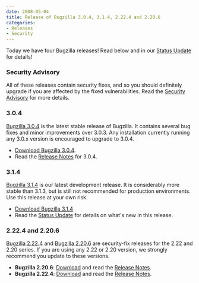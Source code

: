 ```yaml
---
date: 2008-05-04
title: Release of Bugzilla 3.0.4, 3.1.4, 2.22.4 and 2.20.6
categories:
- Releases
- Security
---
```


Today we have four Bugzilla releases! Read below and in our [Status Update](/blog/2008/05/04/status-update) for details!

### Security Advisory

All of these releases contain security fixes, and so you should definitely upgrade if you are affected by the fixed vulnerabilities. Read the [Security Advisory](/security/2.20.5/) for more details.

### 3.0.4

[Bugzilla 3.0.4](/releases/3.0.4/) is the latest stable release of Bugzilla. It contains several bug fixes and minor improvements over 3.0.3\. Any installation currently running any 3.0.x version is encouraged to upgrade to 3.0.4.

*   [Download Bugzilla 3.0.4](/download/#v30).
*   Read the [Release Notes](/releases/3.0.4/) for 3.0.4.

### 3.1.4

[Bugzilla 3.1.4](/releases/3.2/) is our latest development release. It is considerably more stable than 3.1.3, but is still not recommended for production environments. Use this release at your own risk.

*   [Download Bugzilla 3.1.4](/download/#v32)
*   Read the [Status Update](/blog/2008/05/04/status-update) for details on what's new in this release.

### 2.22.4 and 2.20.6

[Bugzilla 2.22.4](/releases/2.22.4/) and [Bugzilla 2.20.6](/releases/2.20.6/) are security-fix releases for the 2.22 and 2.20 series. If you are using any 2.22 or 2.20 version, we strongly recommend you update to these versions.

*   **Bugzilla 2.20.6**: [Download](/download/#v220) and read the [Release Notes](/releases/2.20.6/).
*   **Bugzilla 2.22.4**: [Download](/download/#v222) and read the [Release Notes](/releases/2.22.4/).

